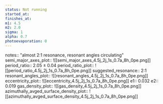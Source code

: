 ```yaml
---
status: Not running
started_at:
finishes_at:
m1: 4.5
m2: 2.0
sigma: 1
alpha: 0.7
photoevaporation: 0
---
```


notes:: "almost 2:1 resonance, resonant angles circulating"
semi_major_axes_plot:: ![[semi_major_axes_4.5j_2j_1s_0.7a_8h_0pe.png]]
period_ratio:: 2.05 ± 0.04
period_ratio_plot:: ![[period_ratio_4.5j_2j_1s_0.7a_8h_0pe.png]]
suggested_resonance:: 2:1
resonant_angles_plot:: ![[resonant_angles_4.5j_2j_1s_0.7a_8h_0pe.png]]
eccentricity_plot:: ![[eccentricity_4.5j_2j_1s_0.7a_8h_0pe.png]]
e1:: 0.032
e2:: 0.019
gas_density_plot:: ![[gas_density_4.5j_2j_1s_0.7a_8h_0pe.png]]
azimuthally_avged_surface_density_plot:: ![[azimuthally_avged_surface_density_4.5j_2j_1s_0.7a_8h_0pe.png]]
